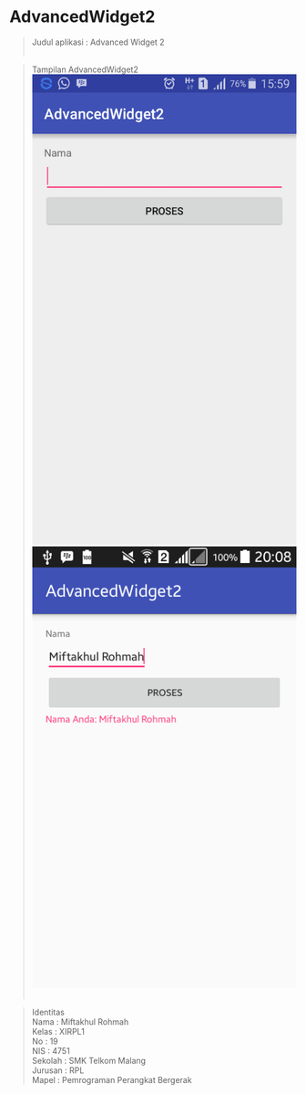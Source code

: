 # AdvancedWidget2 <br>


> Judul aplikasi : Advanced Widget 2
<br> <br>

> Tampilan AdvancedWidget2<br>
![Screenshot](https://github.com/karinawidhia/AdvancedWidget2/blob/master/AdvancedWidget2.1.png)<br>
![Screenshot](https://github.com/miftakhulrohmah/AdvancedWidget2/blob/master/Screenshot_2016-09-25-20-08-59.png)<br> <br>

 >Identitas <br>
Nama    : Miftakhul Rohmah<br>
Kelas   : XIRPL1<br>
No      : 19<br>
NIS     : 4751<br>
Sekolah : SMK Telkom Malang<br>
Jurusan : RPL<br>
Mapel   : Pemrograman Perangkat Bergerak<br>

